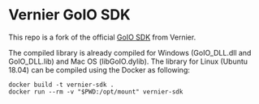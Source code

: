 # Vernier GoIO SDK

This repo is a fork of the official [GoIO SDK](https://github.com/VernierST/GoIO_SDK) from Vernier.

The compiled library is already compiled for Windows (GoIO_DLL.dll and GoIO_DLL.lib) and Mac OS (libGoIO.dylib).
The library for Linux (Ubuntu 18.04) can be compiled using the Docker as following:

```
docker build -t vernier-sdk .
docker run --rm -v "$PWD:/opt/mount" vernier-sdk
```
